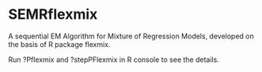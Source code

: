 # SEMRflexmix
A sequential EM Algorithm for Mixture of Regression Models, developed on the basis of R package flexmix.

Run ?Pflexmix and ?stepPFlexmix in R console to see the details.
